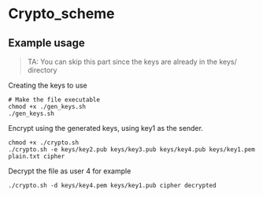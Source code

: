 # Crypto_scheme

## Example usage

> TA: You can skip this part since the keys are already in the keys/ directory

Creating the keys to use
```shell script
# Make the file executable
chmod +x ./gen_keys.sh
./gen_keys.sh
```

Encrypt using the generated keys, using key1 as the sender.
```shell script
chmod +x ./crypto.sh
./crypto.sh -e keys/key2.pub keys/key3.pub keys/key4.pub keys/key1.pem plain.txt cipher
```

Decrypt the file as user 4 for example
```shell script
./crypto.sh -d keys/key4.pem keys/key1.pub cipher decrypted
```